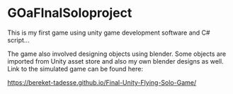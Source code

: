# GOaFInalSoloproject


This is my first game using unity game development software and C# script...

The game also involved designing objects using blender. Some objects are imported from Unity asset store and also my own blender designs as well.
Link to the simulated game can be found here:  

https://bereket-tadesse.github.io/Final-Unity-Flying-Solo-Game/
